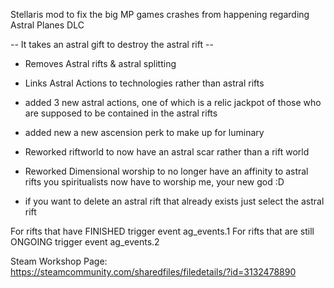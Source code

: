 Stellaris mod to fix the big MP games crashes from happening regarding Astral Planes DLC

-- It takes an astral gift to destroy the astral rift --

- Removes Astral rifts & astral splitting
- Links Astral Actions to technologies rather than astral rifts
- added 3 new astral actions, one of which is a relic jackpot of those who are supposed to be contained in the astral rifts
- added new a new ascension perk to make up for luminary
- Reworked riftworld to now have an astral scar rather than a rift world
- Reworked Dimensional worship to no longer have an affinity to astral rifts
you spiritualists now have to worship me, your new god :D

- if you want to delete an astral rift that already exists just select the astral rift

For rifts that have FINISHED trigger event ag_events.1
For rifts that are still ONGOING trigger event ag_events.2

Steam Workshop Page:
https://steamcommunity.com/sharedfiles/filedetails/?id=3132478890
